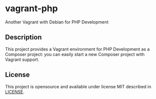 # vagrant-php

Another Vagrant with Debian for PHP Development

## Description

This project provides a Vagrant environment for PHP Development as a Composer
project: you can easily start a new Composer project with Vagrant support.

## License

This project is opensource and available under license MIT described in
[LICENSE](https://github.com/wandersonwhcr/vagrant-php/blob/master/LICENSE).
